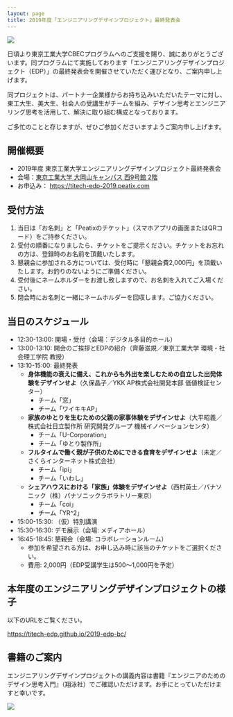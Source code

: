 ```yaml
---
layout: page
title: 2019年度「エンジニアリングデザインプロジェクト」最終発表会
---
```


![](https://s3-ap-northeast-1.amazonaws.com/peatix-files/event/1408075/cover-3C1ZAN7WOjWutLeoawziqWHXwavysKaF.png)

日頃より東京工業大学CBECプログラムへのご支援を賜り、誠にありがとうございます。同プログラムにて実施しております「エンジニアリングデザインプロジェクト（EDP）」の最終発表会を開催させていただく運びとなり、ご案内申し上げます。

同プロジェクトは、パートナー企業様からお持ち込みいただいたテーマに対し、東工大生、美大生、社会人の受講生がチームを組み、デザイン思考とエンジニアリング思考を活用して、解決に取り組む構成となっております。

ご多忙のことと存じますが、ぜひご参加くださいますようご案内申し上げます。


## 開催概要
* 2019年度 東京工業大学エンジニアリングデザインプロジェクト最終発表会
* 会場：[東京工業大学 大岡山キャンパス 西9号館 2階](/access/w9/)
* お申込み： <https://titech-edp-2019.peatix.com>

## 受付方法
1. 当日は「お名刺」と「Peatixのチケット」（スマホアプリの画面またはQRコード）をご持参ください。
2. 受付の順番になりましたら、チケットをご提示ください。チケットをお忘れの方は、登録時のお名前を頂戴いたします。
3. 懇親会に参加される方については、受付時に「懇親会費2,000円」を頂戴いたします。お釣りのないようにご準備ください。
4. 受付後にネームホルダーをお渡し致しますので、お名刺を入れてご入場ください。
5. 閉会時にお名刺と一緒にネームホルダーを回収します。ご協力ください。

## 当日のスケジュール

* 12:30-13:00: 開場・受付（会場：デジタル多目的ホール）
* 13:00-13:10: 開会のご挨拶とEDPの紹介（齊藤滋規／東京工業大学 環境・社会理工学院 教授）
* 13:10-15:00: 最終発表
  * **身体機能の衰えに備え、これからも外出を楽しむための自立した出発体験をデザインせよ**（久保晶子／YKK AP株式会社開発本部 価値検証センター）
    * チーム「窓」
    * チーム「ワイキキAP」
  * **家族のゆとりを生むための父親の家事体験をデザインせよ**（大平昭義／株式会社日立製作所 研究開発グループ 機械イノベーションセンタ）
    * チーム「U-Corporation」
    * チーム「ゆとり製作所」
  * **フルタイムで働く親が子供のためにできる食育をデザインせよ**（未定／さくらインターネット株式会社）
    * チーム「ipi」
    * チーム「いわし」
  * **シェアハウスにおける「家族」体験をデザインせよ**（西村英士／パナソニック（株）パナソニックラボラトリー東京）
    * チーム「coi」
    * チーム「YR^2」
* 15:00-15:30: （仮）特別講演
* 15:30-16:30: デモ展示（会場: メディアホール）
* 16:45-18:45: 懇親会（会場: コラボレーションルーム）
   * 参加を希望される方は、お申し込み時に該当のチケットをご選択ください。
   * 費用: 2,000円（EDP受講学生は500〜1,000円を予定）

## 本年度のエンジニアリングデザインプロジェクトの様子

以下のURLをご覧ください。

<https://titech-edp.github.io/2019-edp-bc/>

## 書籍のご案内

エンジニアリングデザインプロジェクトの講義内容は書籍『エンジニアのためのデザイン思考入門』（翔泳社）でご確認いただけます。お手にとっていただけますと幸いです。

[![](https://titech-edp.github.io/images/edp-book.jpg)](http://www.shoeisha.co.jp/book/detail/9784798153858)
